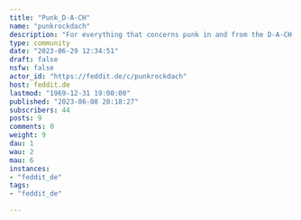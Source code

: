```yaml
---
title: "Punk_D-A-CH" 
name: "punkrockdach"
description: "For everything that concerns punk in and from the D-A-CH region. Bands, concerts, politics, discussions and ... GossipMostly in German, but also in English. No Nazis and no other bullshit - just punk Für alles was alles was Punk in und aus der D-A-CH-Region betrifft. Bands, Konzerte, Politik, Diskussionen und ... GossipMeistens auf Deutsch, aber auch gern in Englisch. Strikt Antifaschistisch und kein anderer Bullshit - just Punk "
type: community
date: "2023-06-29 12:34:51"
draft: false
nsfw: false
actor_id: "https://feddit.de/c/punkrockdach"
host: feddit.de
lastmod: "1969-12-31 19:00:00"
published: "2023-06-08 20:18:27"
subscribers: 44
posts: 9
comments: 0
weight: 9
dau: 1
wau: 2
mau: 6
instances:
- "feddit_de"
tags: 
- "feddit_de"

---
```

